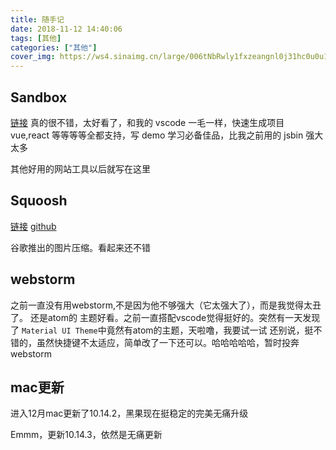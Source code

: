 ```yaml
---
title: 随手记
date: 2018-11-12 14:40:06
tags: [其他]
categories: ["其他"]
cover_img: https://ws4.sinaimg.cn/large/006tNbRwly1fxzeangnl0j31hc0u0u11.jpg
---
```


## Sandbox

[链接](https://codesandbox.io)
真的很不错，太好看了，和我的 vscode 一毛一样，快速生成项目 vue,react 等等等等全都支持，写 demo 学习必备佳品，比我之前用的 jsbin 强大太多

其他好用的网站工具以后就写在这里

## Squoosh

[链接](https://squoosh.app/)
[github](https://github.com/GoogleChromeLabs/squoosh)

谷歌推出的图片压缩。看起来还不错

## webstorm

之前一直没有用webstorm,不是因为他不够强大（它太强大了），而是我觉得太丑了。
还是atom的 主题好看。之前一直搭配vscode觉得挺好的。突然有一天发现了 `Material UI Theme`中竟然有atom的主题，天啦噜，我要试一试
还别说，挺不错的，虽然快捷键不太适应，简单改了一下还可以。哈哈哈哈哈，暂时投奔webstorm

## mac更新

进入12月mac更新了10.14.2，黑果现在挺稳定的完美无痛升级

Emmm，更新10.14.3，依然是无痛更新

